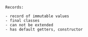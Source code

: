 
    Records:

    - record of immutable values
    - final classes
    - can not be extended
    - has default getters, constructor
